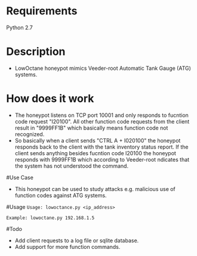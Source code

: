 # Requirements
Python 2.7

# Description
* LowOctane honeypot mimics Veeder-root Automatic Tank Gauge (ATG) systems.

# How does it work
* The honeypot listens on TCP port 10001 and only responds to fucntion code request "I20100".
All other function code requests from the client result in "9999FF1B" which basically means
function code not recognized.
* So basically when a client sends "CTRL A + I020100" the honeypot responds back to the client with the tank inventory status report. If the client sends anything besides fucntion code I20100 the honeypot responds with 9999FF1B which according to Veeder-root ndicates that the system has not understood the command.

#Use Case
* This honeypot can be used to study attacks e.g. malicious use of function codes against ATG systems.

#Usage
`Usage: lowoctance.py <ip_address>`

`Example: lowoctane.py 192.168.1.5`

#Todo
* Add client requests to a log file or sqlite database.
* Add support for more function commands. 


